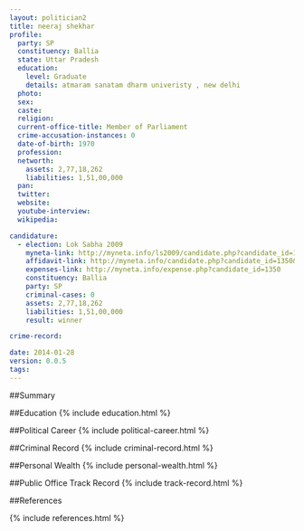 ```yaml
---
layout: politician2
title: neeraj shekhar
profile: 
  party: SP
  constituency: Ballia
  state: Uttar Pradesh
  education: 
    level: Graduate
    details: atmaram sanatam dharm univeristy , new delhi
  photo: 
  sex: 
  caste: 
  religion: 
  current-office-title: Member of Parliament
  crime-accusation-instances: 0
  date-of-birth: 1970
  profession: 
  networth: 
    assets: 2,77,18,262
    liabilities: 1,51,00,000
  pan: 
  twitter: 
  website: 
  youtube-interview: 
  wikipedia: 

candidature: 
  - election: Lok Sabha 2009
    myneta-link: http://myneta.info/ls2009/candidate.php?candidate_id=1350
    affidavit-link: http://myneta.info/candidate.php?candidate_id=1350&scan=original
    expenses-link: http://myneta.info/expense.php?candidate_id=1350
    constituency: Ballia 
    party: SP
    criminal-cases: 0
    assets: 2,77,18,262
    liabilities: 1,51,00,000
    result: winner 

crime-record: 

date: 2014-01-28
version: 0.0.5
tags: 
---
```

##Summary


##Education
{% include education.html %}


##Political Career
{% include political-career.html %}


##Criminal Record
{% include criminal-record.html %}


##Personal Wealth
{% include personal-wealth.html %}


##Public Office Track Record
{% include track-record.html %}


##References


{% include references.html %}